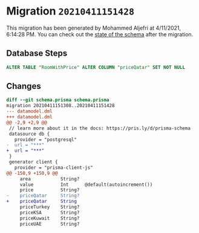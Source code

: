 # Migration `20210411151428`

This migration has been generated by Mohammed Aljefri at 4/11/2021, 6:14:28 PM.
You can check out the [state of the schema](./schema.prisma) after the migration.

## Database Steps

```sql
ALTER TABLE "RoomWithPrice" ALTER COLUMN "priceQatar" SET NOT NULL
```

## Changes

```diff
diff --git schema.prisma schema.prisma
migration 20210411151308..20210411151428
--- datamodel.dml
+++ datamodel.dml
@@ -2,9 +2,9 @@
 // learn more about it in the docs: https://pris.ly/d/prisma-schema
 datasource db {
   provider = "postgresql"
-  url = "***"
+  url = "***"
 }
 generator client {
   provider = "prisma-client-js"
@@ -150,9 +150,9 @@
     area           String?
     value          Int      @default(autoincrement())
     price          String?
-    priceQatar     String?
+    priceQatar     String
     priceTurkey    String?
     priceKSA       String?
     priceKuwait    String?
     priceUAE       String?
```


